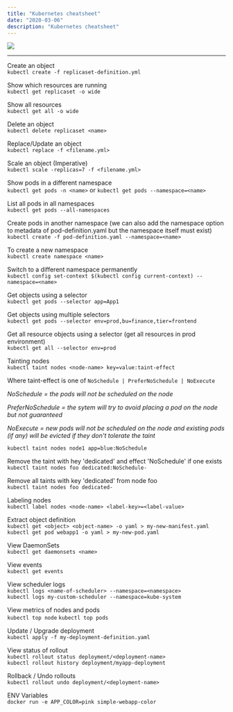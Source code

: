 ```yaml
---
title: "Kubernetes cheatsheet"
date: "2020-03-06"
description: "Kubernetes cheatsheet"
---
```


![][k8s]

---

Create an object
<br />
`kubectl create -f replicaset-definition.yml`

Show which resources are running
<br />
`kubectl get replicaset -o wide`

Show all resources
<br />
`kubectl get all -o wide`

Delete an object
<br />
`kubectl delete replicaset <name>`

Replace/Update an object
<br />
`kubectl replace -f <filename.yml>`

Scale an object (Imperative)
<br />
`kubectl scale -replicas=7 -f <filename.yml>`

Show pods in a different namespace
<br />
`kubectl get pods -n <name>` or `kubectl get pods --namespace=<name>`

List all pods in all namespaces
<br />
`kubectl get pods --all-namespaces`

Create pods in another namespace (we can also add the namespace option to metadata of pod-definition.yaml but the namespace itself must exist)
<br />
`kubectl create -f pod-definition.yaml --namespace=<name>`

To create a new namespace
<br />
`kubectl create namespace <name>`

Switch to a different namespace permanently
<br />
`kubectl config set-context $(kubectl config current-context) --namespace=<name>`

Get objects using a selector
<br />
`kubectl get pods --selector app=App1`

Get objects using multiple selectors
<br />
`kubectl get pods --selector env=prod,bu=finance,tier=frontend` 

Get all resource objects using a selector (get all resources in prod environment)
<br />
`kubectl get all --selector env=prod`

Tainting nodes
<br />
`kubectl taint nodes <node-name> key=value:taint-effect`
<br />

Where taint-effect is one of `NoSchedule | PreferNoSchedule | NoExecute`

*NoSchedule = the pods will not be scheduled on the node* <br />

*PreferNoSchedule = the sytem will try to avoid placing a pod on the node but not guaranteed* <br />

*NoExecute = new pods will not be scheduled on the node and existing pods (if any) will be evicted if they don't tolerate the taint*

`kubectl taint nodes node1 app=blue:NoSchedule`

Remove the taint with hey 'dedicated' and effect 'NoSchedule' if one exists
<br />
`kubectl taint nodes foo dedicated:NoSchedule-`

Remove all taints with key 'dedicated' from node foo
<br />
`kubectl taint nodes foo dedicated-`

Labeling nodes
<br />
`kubectl label nodes <node-name> <label-key>=<label-value>`

Extract object definition
<br />
`kubectl get <object> <object-name> -o yaml > my-new-manifest.yaml`
<br />
`kubectl get pod webapp1 -o yaml > my-new-pod.yaml`

View DaemonSets
<br />
`kubectl get daemonsets <name>`

View events
<br />
`kubectl get events`

View scheduler logs
<br />
`kubectl logs <name-of-scheduler> --namespace=<namespace>`
<br />
`kubectl logs my-custom-scheduler --namespace=kube-system`

View metrics of nodes and pods
<br />
`kubectl top node` `kubectl top pods`

Update / Upgrade deployment
<br />
`kubectl apply -f my-deployment-definition.yaml`

View status of rollout
<br />
`kubectl rollout status deployment/<deployment-name>`
<br />
`kubectl rollout history deployment/myapp-deployment`

Rollback / Undo rollouts
<br />
`kubectl rollout undo deployment/<deployment-name>`

ENV Variables
<br />
`docker run -e APP_COLOR=pink simple-webapp-color`


[k8s]: https://images.unsplash.com/photo-1494412651409-8963ce7935a7?ixlib=rb-1.2.1&ixid=eyJhcHBfaWQiOjEyMDd9&auto=format&fit=crop&w=1500&q=80